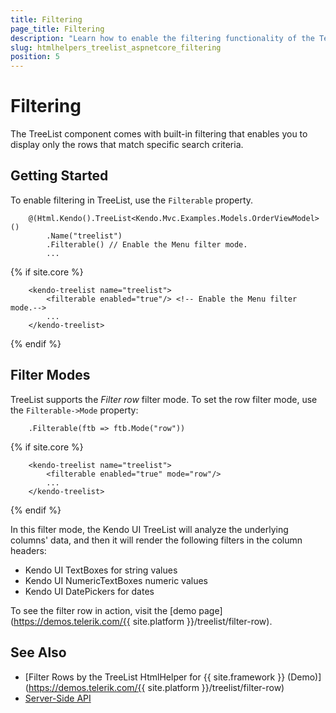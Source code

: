 ```yaml
---
title: Filtering
page_title: Filtering
description: "Learn how to enable the filtering functionality of the Telerik UI TreeList for {{ site.framework }}."
slug: htmlhelpers_treelist_aspnetcore_filtering
position: 5
---
```


# Filtering

The TreeList component comes with built-in filtering that enables you to display only the rows that match specific search criteria.

## Getting Started

To enable filtering in TreeList, use the `Filterable` property.

```HtmlHelper
    @(Html.Kendo().TreeList<Kendo.Mvc.Examples.Models.OrderViewModel>()
        .Name("treelist")
        .Filterable() // Enable the Menu filter mode.
        ...
```
{% if site.core %}
```TagHelper
    <kendo-treelist name="treelist">
        <filterable enabled="true"/> <!-- Enable the Menu filter mode.-->
        ...
    </kendo-treelist>
```
{% endif %}

## Filter Modes

TreeList supports the _Filter row_ filter mode. To set the row filter mode, use the `Filterable->Mode` property:

```HtmlHelper
    .Filterable(ftb => ftb.Mode("row"))
```
{% if site.core %}
```TagHelper
    <kendo-treelist name="treelist">
        <filterable enabled="true" mode="row"/>
        ...
    </kendo-treelist>
```
{% endif %}

In this filter mode, the Kendo UI TreeList will analyze the underlying columns' data, and then it will render the following filters in the column headers:

* Kendo UI TextBoxes for string values
* Kendo UI NumericTextBoxes numeric values
* Kendo UI DatePickers for dates

To see the filter row in action, visit the [demo page](https://demos.telerik.com/{{ site.platform }}/treelist/filter-row).

## See Also

* [Filter Rows by the TreeList HtmlHelper for {{ site.framework }} (Demo)](https://demos.telerik.com/{{ site.platform }}/treelist/filter-row)
* [Server-Side API](/api/treelist)
